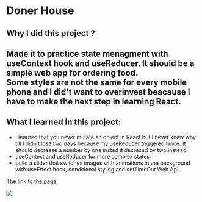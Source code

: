 <h1>Doner House </h1>
<h2>Why I did this project ?<h2>
<p>Made it to practice state menagment with useContext hook and useReducer. It should be a simple web app for ordering food. <br> Some styles are not the same for every mobile phone and I did't want to overinvest beacause I have to make the next step in learning React. </p>
<h2>What I learned in this project: </h2>
<ul>
<li>I learned that you never mutate an object in React but I never knew why till I didn’t lose two days because my useReducer triggered twice. It should decrease a number by one insted it decresed by two.instead</li>
<li>useContext and useReducer for more complex states</li>
<li>build a slider that switches images with animations in the background with useEffect hook, conditional styling and setTimeOut Web Api</li>
</ul>

<a href="https://doner-house.netlify.app/"> The link to the page</a>

<img src="https://i.ibb.co/mFpVMGG/doner.png" />
